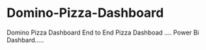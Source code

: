 # Domino-Pizza-Dashboard
Domino Pizza Dashboard 
End to End Pizza Dashboad ....
Power Bi Dashbard.....
